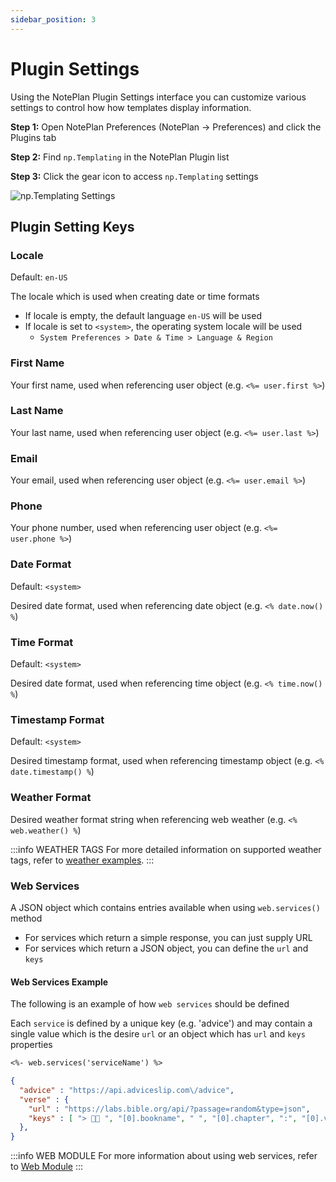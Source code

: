 ```yaml
---
sidebar_position: 3
---
```


# Plugin Settings
Using the NotePlan Plugin Settings interface you can customize various settings to control how how templates display information.

**Step 1:** Open NotePlan Preferences (NotePlan -> Preferences) and click the Plugins tab

**Step 2:** Find `np.Templating` in the NotePlan Plugin list

**Step 3:** Click the gear icon to access `np.Templating` settings

![np.Templating Settings](/img/noteplan-plugin-settings.png)

## Plugin Setting Keys

### Locale
Default: `en-US`

The locale which is used when creating date or time formats
- If locale is empty, the default language `en-US` will be used
- If locale is set to `<system>`, the operating system locale will be used
  - `System Preferences > Date & Time > Language & Region`

### First Name
Your first name, used when referencing user object (e.g. `<%= user.first %>`)

### Last Name
Your last name, used when referencing user object (e.g. `<%= user.last %>`)

### Email
Your email, used when referencing user object (e.g. `<%= user.email %>`)

### Phone
Your phone number, used when referencing user object (e.g. `<%= user.phone %>`)

### Date Format
Default: `<system>`

Desired date format, used when referencing date object (e.g. `<% date.now() %`)

### Time Format
Default: `<system>`

Desired date format, used when referencing time object (e.g. `<% time.now() %`)

### Timestamp Format
Default: `<system>`

Desired timestamp format, used when referencing timestamp object (e.g. `<% date.timestamp() %`)

### Weather Format

Desired weather format string when referencing web weather (e.g. `<% web.weather() %`)

:::info WEATHER TAGS
For more detailed information on supported weather tags, refer to [weather examples](/docs/templating-modules/web-module/#weather).
:::

### Web Services
A JSON object which contains entries available when using `web.services()` method

- For services which return a simple response, you can just supply URL
- For services which return a JSON object, you can define the `url` and `keys`

#### Web Services Example
The following is an example of how `web services` should be defined

Each `service` is defined by a unique key (e.g. 'advice') and may contain a single value which is the desire `url` or an object which has `url` and `keys` properties

```markdown
<%- web.services('serviceName') %>
```

```json
{
  "advice" : "https://api.adviceslip.com\/advice",
  "verse" : {
    "url" : "https://labs.bible.org/api/?passage=random&type=json",
    "keys" : [ "> 🙏🏻 ", "[0].bookname", " ", "[0].chapter", ":", "[0].verse", "\n> 🗣 \"", "[0].text", "\"" ]
  },
}
```
:::info WEB MODULE
For more information about using web services, refer to [Web Module](/docs/templating-modules/web-module)
:::
